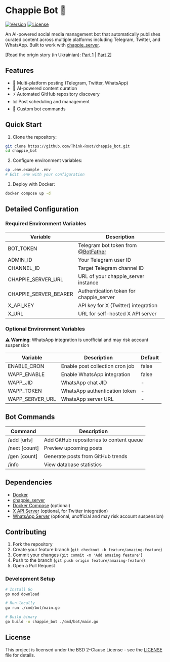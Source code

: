 # Chappie Bot 🤖

[![Version](https://img.shields.io/badge/version-1.0.5-blue.svg)](https://github.com/Think-Root/chappie_bot)
[![License](https://img.shields.io/github/license/Think-Root/chappie_server)](LICENSE)

An AI-powered social media management bot that automatically publishes curated content across multiple platforms including Telegram, Twitter, and WhatsApp. Built to work with [chappie_server](https://github.com/Think-Root/chappie_server).

[Read the origin story (in Ukrainian): [Part 1](https://drukarnia.com.ua/articles/yak-chatgpt-vede-za-mene-kanal-v-telegram-i-u-nogo-ce-maizhe-vikhodit-chastina-1-VywRW) | [Part 2](https://drukarnia.com.ua/articles/yak-chatgpt-vede-za-mene-kanal-v-telegram-i-u-nogo-ce-maizhe-vikhodit-chastina-2-X9Yjz)]

## Features

- 🔄 Multi-platform posting (Telegram, Twitter, WhatsApp)
- 🤖 AI-powered content curation
- ⚡ Automated GitHub repository discovery
- 📊 Post scheduling and management
- 🎯 Custom bot commands

## Quick Start

1. Clone the repository:
```bash
git clone https://github.com/Think-Root/chappie_bot.git
cd chappie_bot
```

2. Configure environment variables:
```bash
cp .env.example .env
# Edit .env with your configuration
```

3. Deploy with Docker:
```bash
docker compose up -d
```

## Detailed Configuration

### Required Environment Variables

| Variable | Description |
|----------|-------------|
| BOT_TOKEN | Telegram bot token from [@BotFather](https://core.telegram.org/bots) |
| ADMIN_ID | Your Telegram user ID |
| CHANNEL_ID | Target Telegram channel ID |
| CHAPPIE_SERVER_URL | URL of your chappie_server instance |
| CHAPPIE_SERVER_BEARER | Authentication token for chappie_server |
| X_API_KEY | API key for X (Twitter) integration |
| X_URL | URL for self-hosted X API server |

### Optional Environment Variables

⚠️ **Warning**: WhatsApp integration is unofficial and may risk account suspension

| Variable | Description | Default |
|----------|-------------|---------|
| ENABLE_CRON | Enable post collection cron job | false |
| WAPP_ENABLE | Enable WhatsApp integration | false |
| WAPP_JID | WhatsApp chat JID | - |
| WAPP_TOKEN | WhatsApp authentication token | - |
| WAPP_SERVER_URL | WhatsApp server URL | - |

## Bot Commands

| Command | Description |
|---------|-------------|
| /add [urls] | Add GitHub repositories to content queue |
| /next [count] | Preview upcoming posts |
| /gen [count] | Generate posts from GitHub trends |
| /info | View database statistics |

## Dependencies

- [Docker](https://docs.docker.com/engine/install/)
- [chappie_server](https://github.com/Think-Root/chappie_server)
- [Docker Compose](https://docs.docker.com/compose/install/) (optional)
- [X API Server](https://github.com/Think-Root/x) (optional, for Twitter integration)
- [WhatsApp Server](https://github.com/Think-Root/wapp) (optional, unofficial and may risk account suspension)

## Contributing

1. Fork the repository
2. Create your feature branch (`git checkout -b feature/amazing-feature`)
3. Commit your changes (`git commit -m 'Add amazing feature'`)
4. Push to the branch (`git push origin feature/amazing-feature`)
5. Open a Pull Request

### Development Setup

```bash
# Install Go
go mod download

# Run locally
go run ./cmd/bot/main.go

# Build binary
go build -o chappie_bot ./cmd/bot/main.go
```

## License

This project is licensed under the BSD 2-Clause License - see the [LICENSE](LICENSE) file for details.
